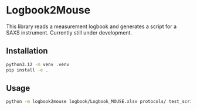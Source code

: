 # Logbook2Mouse

This library reads a measurement logbook and generates a script for a SAXS instrument. Currently still under development.

## Installation

```bash
python3.12 -m venv .venv
pip install -e .
```

## Usage

```bash
python -m logbook2mouse logbook/Logbook_MOUSE.xlsx protocols/ test_script.py
```
